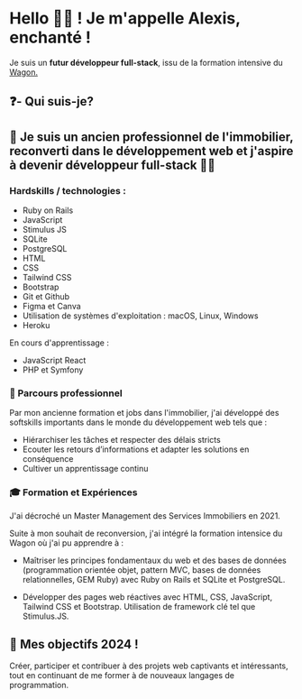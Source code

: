 <h1>Hello ✌🏻 ! Je m'appelle Alexis, enchanté !</h1>

Je suis un <strong>futur développeur full-stack</strong>, issu de la formation intensive du <a href ="https://www.lewagon.com/fr/web-development-course">Wagon.</a>

<h2>❓- Qui suis-je? <h2>
🏢 Je suis un ancien professionnel de l'immobilier, reconverti dans le développement web et j'aspire à devenir développeur full-stack 🧑‍💻

<h3>Hardskills / technologies :</h3>
<ul>
<li>Ruby on Rails</li>
<li>JavaScript</li>
<li>Stimulus JS</li>
<li>SQLite</li>
<li>PostgreSQL</li>
<li>HTML</li>
<li>CSS</li>
<li>Tailwind CSS</li>
<li>Bootstrap</li>
<li>Git et Github</li>
<li>Figma et Canva</li>
<li>Utilisation de systèmes d'exploitation : macOS, Linux, Windows</li>
<li>Heroku</li>
</ul>

<p>En cours d'apprentissage : </p>
<ul>
<li>JavaScript React</li>
<li>PHP et Symfony</li>

</ul>

<h3>🚧 Parcours professionnel</h3>
Par mon ancienne formation et jobs dans l'immobilier, j'ai développé des softskills importants dans le monde du développement web tels que :
<br>
<ul>
<li>
Hiérarchiser les tâches et respecter des délais stricts</li>
<li>Ecouter les retours d’informations et adapter les solutions en conséquence</li>
<li>Cultiver un apprentissage continu
</li>
</ul>

<h3>🎓 Formation et Expériences</h3>
J'ai décroché un Master Management des Services Immobiliers en 2021.

Suite à mon souhait de reconversion, j'ai intégré la formation intensice du Wagon où j'ai pu apprendre à :

- Maîtriser les principes fondamentaux du web et des bases de données (programmation orientée objet, pattern MVC, bases de données relationnelles, GEM Ruby) avec Ruby on Rails et SQLite et PostgreSQL.

- Développer des pages web réactives avec HTML, CSS, JavaScript, Tailwind CSS et Bootstrap. Utilisation de framework clé tel que Stimulus.JS.

<h2>🚀 Mes objectifs 2024 !</h2>
 Créer, participer et contribuer à des projets web captivants et intéressants, tout en continuant de me former à de nouveaux langages de programmation.

